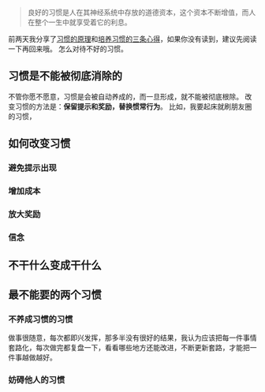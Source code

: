 >良好的习惯是人在其神经系统中存放的道德资本，这个资本不断增值，而人在整个一生中就享受着它的利息。

前两天我分享了[习惯的原理](http://www.jianshu.com/p/3525376f7a92)和[培养习惯的三条心得](http://www.jianshu.com/p/1cf402524a0a)，如果你没有读到，建议先阅读一下再回来哦。
怎么对待不好的习惯。
## 习惯是不能被彻底消除的
不管你愿不愿意，习惯是会被自动养成的，而一旦形成，就不能被彻底根除。
改变习惯的方法是：**保留提示和奖励，替换惯常行为**。
比如，我要起床就刷朋友圈的习惯，
## 如何改变习惯
### 避免提示出现
### 增加成本
### 放大奖励
### 信念

## 不干什么变成干什么
## 最不能要的两个习惯
### 不养成习惯的习惯
做事很随意，每次都即兴发挥，那多半没有很好的结果，我认为应该把每一件事情套路化，每次做完都复盘一下，看看哪些地方还能改进，不断更新套路，才能把一件事越做越好。
### 妨碍他人的习惯